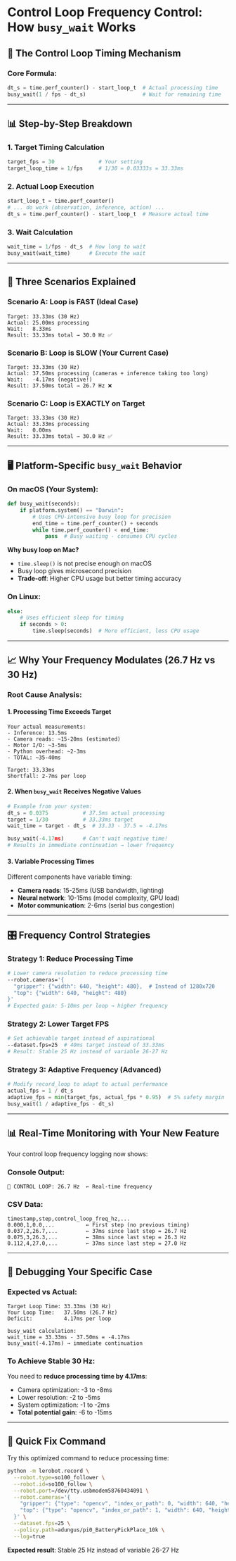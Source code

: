 # Control Loop Frequency Control: How `busy_wait` Works

## 🎯 **The Control Loop Timing Mechanism**

### **Core Formula:**

```python
dt_s = time.perf_counter() - start_loop_t  # Actual processing time
busy_wait(1 / fps - dt_s)                  # Wait for remaining time
```

---

## 📊 **Step-by-Step Breakdown**

### **1. Target Timing Calculation**

```python
target_fps = 30              # Your setting
target_loop_time = 1/fps     # 1/30 = 0.03333s = 33.33ms
```

### **2. Actual Loop Execution**

```python
start_loop_t = time.perf_counter()
# ... do work (observation, inference, action) ...
dt_s = time.perf_counter() - start_loop_t  # Measure actual time
```

### **3. Wait Calculation**

```python
wait_time = 1/fps - dt_s  # How long to wait
busy_wait(wait_time)      # Execute the wait
```

---

## 🔄 **Three Scenarios Explained**

### **Scenario A: Loop is FAST (Ideal Case)**

```
Target: 33.33ms (30 Hz)
Actual: 25.00ms processing
Wait:   8.33ms
Result: 33.33ms total → 30.0 Hz ✅
```

### **Scenario B: Loop is SLOW (Your Current Case)**

```
Target: 33.33ms (30 Hz)
Actual: 37.50ms processing (cameras + inference taking too long)
Wait:   -4.17ms (negative!)
Result: 37.50ms total → 26.7 Hz ❌
```

### **Scenario C: Loop is EXACTLY on Target**

```
Target: 33.33ms (30 Hz)
Actual: 33.33ms processing
Wait:   0.00ms
Result: 33.33ms total → 30.0 Hz ✅
```

---

## 🖥️ **Platform-Specific `busy_wait` Behavior**

### **On macOS (Your System):**

```python
def busy_wait(seconds):
    if platform.system() == "Darwin":
        # Uses CPU-intensive busy loop for precision
        end_time = time.perf_counter() + seconds
        while time.perf_counter() < end_time:
            pass  # Busy waiting - consumes CPU cycles
```

**Why busy loop on Mac?**

- `time.sleep()` is not precise enough on macOS
- Busy loop gives microsecond precision
- **Trade-off**: Higher CPU usage but better timing accuracy

### **On Linux:**

```python
else:
    # Uses efficient sleep for timing
    if seconds > 0:
        time.sleep(seconds)  # More efficient, less CPU usage
```

---

## 📈 **Why Your Frequency Modulates (26.7 Hz vs 30 Hz)**

### **Root Cause Analysis:**

#### **1. Processing Time Exceeds Target**

```
Your actual measurements:
- Inference: 13.5ms
- Camera reads: ~15-20ms (estimated)
- Motor I/O: ~3-5ms
- Python overhead: ~2-3ms
- TOTAL: ~35-40ms

Target: 33.33ms
Shortfall: 2-7ms per loop
```

#### **2. When `busy_wait` Receives Negative Values**

```python
# Example from your system:
dt_s = 0.0375           # 37.5ms actual processing
target = 1/30           # 33.33ms target
wait_time = target - dt_s  # 33.33 - 37.5 = -4.17ms

busy_wait(-4.17ms)      # Can't wait negative time!
# Results in immediate continuation → lower frequency
```

#### **3. Variable Processing Times**

Different components have variable timing:

- **Camera reads**: 15-25ms (USB bandwidth, lighting)
- **Neural network**: 10-15ms (model complexity, GPU load)
- **Motor communication**: 2-6ms (serial bus congestion)

---

## 🎛️ **Frequency Control Strategies**

### **Strategy 1: Reduce Processing Time**

```bash
# Lower camera resolution to reduce processing time
--robot.cameras='{
  "gripper": {"width": 640, "height": 480},  # Instead of 1280x720
  "top": {"width": 640, "height": 480}
}'
# Expected gain: 5-10ms per loop → higher frequency
```

### **Strategy 2: Lower Target FPS**

```bash
# Set achievable target instead of aspirational
--dataset.fps=25  # 40ms target instead of 33.33ms
# Result: Stable 25 Hz instead of variable 26-27 Hz
```

### **Strategy 3: Adaptive Frequency (Advanced)**

```python
# Modify record_loop to adapt to actual performance
actual_fps = 1 / dt_s
adaptive_fps = min(target_fps, actual_fps * 0.95)  # 5% safety margin
busy_wait(1 / adaptive_fps - dt_s)
```

---

## 📊 **Real-Time Monitoring with Your New Feature**

Your control loop frequency logging now shows:

### **Console Output:**

```
🔄 CONTROL LOOP: 26.7 Hz  ← Real-time frequency
```

### **CSV Data:**

```csv
timestamp,step,control_loop_freq_hz,...
0.000,1,0.0,...          ← First step (no previous timing)
0.037,2,26.7,...         ← 37ms since last step = 26.7 Hz
0.075,3,26.3,...         ← 38ms since last step = 26.3 Hz
0.112,4,27.0,...         ← 37ms since last step = 27.0 Hz
```

---

## 🔧 **Debugging Your Specific Case**

### **Expected vs Actual:**

```
Target Loop Time: 33.33ms (30 Hz)
Your Loop Time:   37.50ms (26.7 Hz)
Deficit:          4.17ms per loop

busy_wait calculation:
wait_time = 33.33ms - 37.50ms = -4.17ms
busy_wait(-4.17ms) → immediate continuation
```

### **To Achieve Stable 30 Hz:**

You need to **reduce processing time by 4.17ms**:

- Camera optimization: -3 to -8ms
- Lower resolution: -2 to -5ms
- System optimization: -1 to -2ms
- **Total potential gain**: -6 to -15ms

---

## 🎯 **Quick Fix Command**

Try this optimized command to reduce processing time:

```bash
python -m lerobot.record \
  --robot.type=so100_follower \
  --robot.id=so100_follow \
  --robot.port=/dev/tty.usbmodem58760434091 \
  --robot.cameras='{
    "gripper": {"type": "opencv", "index_or_path": 0, "width": 640, "height": 480, "fps": 30},
    "top": {"type": "opencv", "index_or_path": 1, "width": 640, "height": 480, "fps": 30}
  }' \
  --dataset.fps=25 \
  --policy.path=adungus/pi0_BatteryPickPlace_10k \
  --log=true
```

**Expected result**: Stable 25 Hz instead of variable 26-27 Hz
